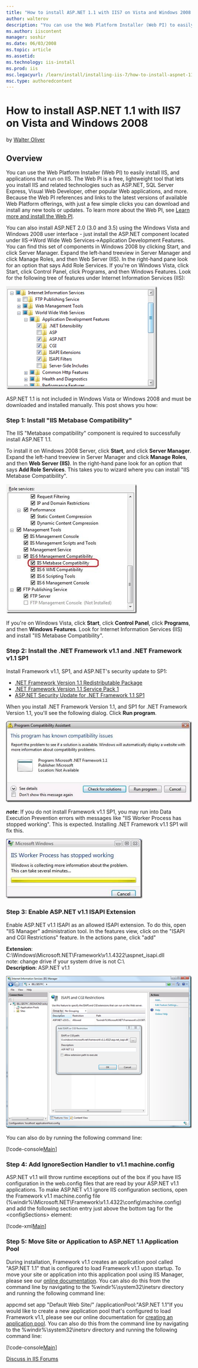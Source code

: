 ```yaml
---
title: "How to install ASP.NET 1.1 with IIS7 on Vista and Windows 2008 | Microsoft Docs"
author: walterov
description: "You can use the Web Platform Installer (Web PI) to easily install IIS, and applications that run on IIS. The Web PI is a free, lightweight tool that lets you..."
ms.author: iiscontent
manager: soshir
ms.date: 06/03/2008
ms.topic: article
ms.assetid: 
ms.technology: iis-install
ms.prod: iis
msc.legacyurl: /learn/install/installing-iis-7/how-to-install-aspnet-11-with-iis-on-vista-and-windows-2008
msc.type: authoredcontent
---
```

How to install ASP.NET 1.1 with IIS7 on Vista and Windows 2008
====================
by [Walter Oliver](https://github.com/walterov)

## Overview

You can use the Web Platform Installer (Web PI) to easily install IIS, and applications that run on IIS. The Web PI is a free, lightweight tool that lets you install IIS and related technologies such as ASP.NET, SQL Server Express, Visual Web Developer, other popular Web applications, and more. Because the Web PI references and links to the latest versions of available Web Platform offerings, with just a few simple clicks you can download and install any new tools or updates. To learn more about the Web PI, see [Learn more and install the Web PI](https://go.microsoft.com/fwlink/?LinkID=145510 "Learn about and install the Web PI").

You can also install ASP.NET 2.0 (3.0 and 3.5) using the Windows Vista and Windows 2008 user interface - just install the ASP.NET component located under IIS-&gt;Word Wide Web Services-&gt;Application Development Features. You can find this set of components in Windows 2008 by clicking Start, and click Server Manager. Expand the left-hand treeview in Server Manager and click Manage Roles, and then Web Server (IIS). In the right-hand pane look for an option that says Add Role Services. If you're on Windows Vista, click Start, click Control Panel, click Programs, and then Windows Features. Look for the following tree of features under Internet Information Services (IIS):

[![](how-to-install-aspnet-11-with-iis-on-vista-and-windows-2008/_static/image3.png)](how-to-install-aspnet-11-with-iis-on-vista-and-windows-2008/_static/image1.png)

ASP.NET 1.1 is not included in Windows Vista or Windows 2008 and must be downloaded and installed manually. This post shows you how:

### Step 1: Install "IIS Metabase Compatibility"

The IIS "Metabase compatibility" component is required to successfully install ASP.NET 1.1.

To install it on Windows 2008 Server, click **Start**, and click **Server Manager**. Expand the left-hand treeview in Server Manager and click **Manage Roles**, and then **Web Server (IIS)**. In the right-hand pane look for an option that says **Add Role Services**. This takes you to wizard where you can install "IIS Metabase Compatibility".

[![](how-to-install-aspnet-11-with-iis-on-vista-and-windows-2008/_static/image2.jpg)](how-to-install-aspnet-11-with-iis-on-vista-and-windows-2008/_static/image1.jpg)

If you're on Windows Vista, click **Start**, click **Control Panel**, click **Programs**, and then **Windows Features**. Look for Internet Information Services (IIS) and install "IIS Metabase Compatibility".

### Step 2: Install the .NET Framework v1.1 and .NET Framework v1.1 SP1

Install Framework v1.1, SP1, and ASP.NET's security update to SP1:

- [.NET Framework Version 1.1 Redistributable Package](https://www.microsoft.com/downloads/info.aspx?na=22&amp;p=1&amp;SrcDisplayLang=en&amp;SrcCategoryId=&amp;SrcFamilyId=&amp;u=%2fdownloads%2fdetails.aspx%3fFamilyID%3d262d25e3-f589-4842-8157-034d1e7cf3a3%26DisplayLang%3den)
- [.NET Framework Version 1.1 Service Pack 1](https://www.microsoft.com/downloads/info.aspx?na=22&amp;p=3&amp;SrcDisplayLang=en&amp;SrcCategoryId=&amp;SrcFamilyId=&amp;u=%2fdownloads%2fdetails.aspx%3fFamilyID%3da8f5654f-088e-40b2-bbdb-a83353618b38%26DisplayLang%3den)
- [ASP.NET Security Update for .NET Framework 1.1 SP1](https://www.microsoft.com/downloads/info.aspx?na=22&amp;p=7&amp;SrcDisplayLang=en&amp;SrcCategoryId=&amp;SrcFamilyId=&amp;u=%2fdownloads%2fdetails.aspx%3fFamilyID%3d8ec6fb8a-29eb-49cf-9dbc-1a0dc2273ff9%26DisplayLang%3den)

When you install .NET Framework Version 1.1, and SP1 for .NET Framework Version 1.1, you'll see the following dialog. Click **Run program**.

[![](how-to-install-aspnet-11-with-iis-on-vista-and-windows-2008/_static/image4.jpg)](how-to-install-aspnet-11-with-iis-on-vista-and-windows-2008/_static/image3.jpg)

***note***: If you do not install Framework v1.1 SP1, you may run into Data Execution Prevention errors with messages like "IIS Worker Process has stopped working". This is expected. Installing .NET Framework v1.1 SP1 will fix this.

[![](how-to-install-aspnet-11-with-iis-on-vista-and-windows-2008/_static/image6.jpg)](how-to-install-aspnet-11-with-iis-on-vista-and-windows-2008/_static/image5.jpg)

### Step 3: Enable ASP.NET v1.1 ISAPI Extension

Enable ASP.NET v1.1 ISAPI as an allowed ISAPI extension. To do this, open "IIS Manager" administration tool. In the features view, click on the "ISAPI and CGI Restrictions" feature. In the actions pane, click "add"

**Extension**: C:\Windows\Microsoft.NET\Framework\v1.1.4322\aspnet\_isapi.dll   
note: change drive if your system drive is not C:\   
**Description**: ASP.NET v1.1

[![](how-to-install-aspnet-11-with-iis-on-vista-and-windows-2008/_static/image6.png)](how-to-install-aspnet-11-with-iis-on-vista-and-windows-2008/_static/image5.png)

You can also do by running the following command line:


[!code-console[Main](how-to-install-aspnet-11-with-iis-on-vista-and-windows-2008/samples/sample1.cmd)]


### Step 4: Add IgnoreSection Handler to v1.1 machine.config

ASP.NET v1.1 will throw runtime exceptions out of the box if you have IIS configuration in the web.config files that are read by your ASP.NET v1.1 applications. To make ASP.NET v1.1 ignore IIS configuration sections, open the Framework v1.1 machine.config file (%windir%\Microsoft.NET\Framework\v1.1.4322\config\machine.config) and add the following section entry just above the bottom tag for the &lt;configSections&gt; element:


[!code-xml[Main](how-to-install-aspnet-11-with-iis-on-vista-and-windows-2008/samples/sample2.xml)]


### Step 5: Move Site or Application to ASP.NET 1.1 Application Pool

During installation, Framework v1.1 creates an application pool called "ASP.NET 1.1" that is configured to load Framework v1.1 upon startup. To move your site or application into this application pool using IIS Manager, please see our [online documentation](http://technet2.microsoft.com/WindowsServer2008/en/library/ad122434-505b-4fcc-8146-7b21cf10a57f1033.mspx). You can also do this from the command line by navigating to the %windir%\system32\inetsrv directory and running the following command line:

appcmd set app "Default Web Site/" /applicationPool:"ASP.NET 1.1"If you would like to create a new application pool that's configured to load Framework v1.1, please see our online documentation for [creating an application pool](http://technet2.microsoft.com/WindowsServer/en/Library/ad96956e-4207-4730-b03e-308e3f9e10751033.mspx?mfr=true). You can also do this from the command line by navigating to the %windir%\system32\inetsrv directory and running the following command line:


[!code-console[Main](how-to-install-aspnet-11-with-iis-on-vista-and-windows-2008/samples/sample3.cmd)]
  
  
[Discuss in IIS Forums](https://forums.iis.net/1041.aspx)
